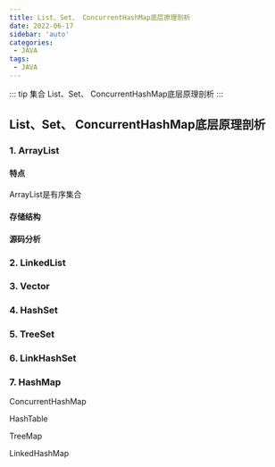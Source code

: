 ```yaml
---
title: List、Set、 ConcurrentHashMap底层原理剖析
date: 2022-06-17
sidebar: 'auto'
categories:
 - JAVA
tags:
 - JAVA
---
```


::: tip 集合
List、Set、 ConcurrentHashMap底层原理剖析
:::

## List、Set、 ConcurrentHashMap底层原理剖析

###   1. ArrayList

#### 特点

ArrayList是有序集合

#### 存储结构

#### 源码分析

### 2. LinkedList



### 3. Vector



### 4. HashSet

### 5. TreeSet

#### 

### 6. LinkHashSet

#### 

### 7. HashMap

ConcurrentHashMap

HashTable

TreeMap

LinkedHashMap

